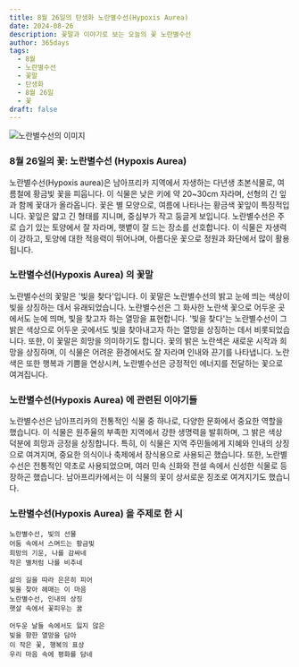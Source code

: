 ```yaml
---
title: 8월 26일의 탄생화 노란별수선(Hypoxis Aurea)
date: 2024-08-26
description: 꽃말과 이야기로 보는 오늘의 꽃 노란별수선
author: 365days
tags:
  - 8월
  - 노란별수선
  - 꽃말
  - 탄생화
  - 8월 26일
  - 꽃
draft: false
---
```



![노란별수선의 이미지](https://i.imgur.com/Gfm3Mga.png#center)


### 8월 26일의 꽃: 노란별수선 (Hypoxis Aurea)

노란별수선(Hypoxis aurea)은 남아프리카 지역에서 자생하는 다년생 초본식물로, 여름철에 황금빛 꽃을 피웁니다. 이 식물은 낮은 키에 약 20~30cm 자라며, 선형의 긴 잎과 함께 꽃대가 올라옵니다. 꽃은 별 모양으로, 여름에 나타나는 황금색 꽃잎이 특징적입니다. 꽃잎은 얇고 긴 형태를 지니며, 중심부가 작고 둥글게 보입니다. 노란별수선은 주로 습기 있는 토양에서 잘 자라며, 햇볕이 잘 드는 장소를 선호합니다. 이 식물은 자생력이 강하고, 토양에 대한 적응력이 뛰어나며, 아름다운 꽃으로 정원과 화단에서 많이 활용됩니다.

### 노란별수선(Hypoxis Aurea) 의 꽃말

노란별수선의 꽃말은 '빛을 찾다'입니다. 이 꽃말은 노란별수선의 밝고 눈에 띄는 색상이 빛을 상징하는 데서 유래되었습니다. 노란별수선은 그 화사한 노란색 꽃으로 어두운 곳에서도 눈에 띄며, 빛을 찾고자 하는 열망을 표현합니다. '빛을 찾다'는 노란별수선이 그 밝은 색상으로 어두운 곳에서도 빛을 찾아내고자 하는 열망을 상징하는 데서 비롯되었습니다. 또한, 이 꽃말은 희망을 의미하기도 합니다. 꽃의 밝은 노란색은 새로운 시작과 희망을 상징하며, 이 식물은 어려운 환경에서도 잘 자라며 인내와 끈기를 나타냅니다. 노란색은 또한 행복과 기쁨을 연상시켜, 노란별수선은 긍정적인 에너지를 전달하는 꽃으로 여겨집니다.

### 노란별수선(Hypoxis Aurea) 에 관련된 이야기들

노란별수선은 남아프리카의 전통적인 식물 중 하나로, 다양한 문화에서 중요한 역할을 했습니다. 이 식물은 원주율의 부족한 지역에서 강한 생명력을 발휘하며, 그 밝은 색상 덕분에 희망과 긍정을 상징합니다. 특히, 이 식물은 지역 주민들에게 지혜와 인내의 상징으로 여겨지며, 중요한 의식이나 축제에서 장식용으로 사용되곤 했습니다. 또한, 노란별수선은 전통적인 약초로 사용되었으며, 여러 민속 신화와 전설 속에서 신성한 식물로 등장하곤 했습니다. 남아프리카에서는 이 식물의 꽃이 상서로운 징조로 여겨지기도 했습니다.

### 노란별수선(Hypoxis Aurea) 을 주제로 한 시

	노란별수선, 빛의 선물  
	어둠 속에서 스며드는 황금빛  
	희망의 기운, 나를 감싸네  
	작은 별처럼 나를 비추네  
	
	삶의 길을 따라 은은히 피어  
	빛을 찾아 헤매는 이 마음  
	노란별수선, 인내의 상징  
	햇살 속에서 꽃피우는 꿈  
	
	어두운 날들 속에서도 잃지 않은  
	빛을 향한 열망을 담아  
	이 작은 꽃, 행복의 표상  
	우리 마음 속에 평화를 담네

